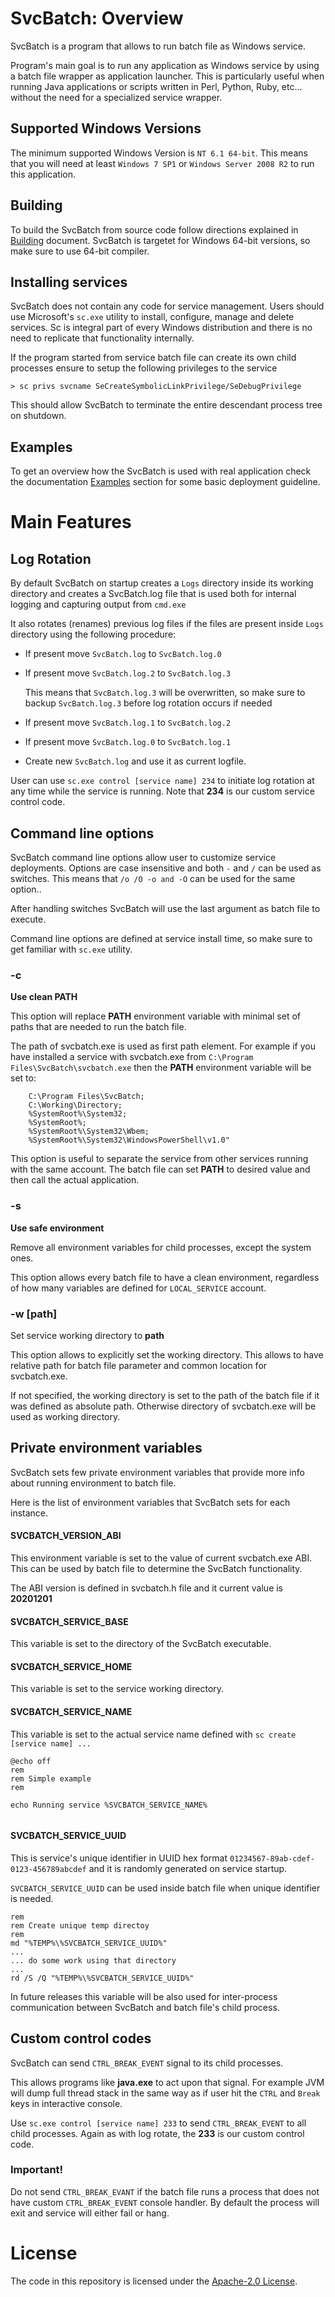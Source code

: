 # SvcBatch: Overview

SvcBatch is a program that allows to run batch file
as Windows service.

Program's main goal is to run any application as Windows
service by using a batch file wrapper as application launcher.
This is particularly useful when running Java applications or
scripts written in Perl, Python, Ruby, etc... without the need
for a specialized service wrapper.


## Supported Windows Versions

The minimum supported Windows Version is `NT 6.1 64-bit`.
This means that you will need at least `Windows 7 SP1` or `Windows Server 2008 R2`
to run this application.


## Building

To build the SvcBatch from source code follow
directions explained in [Building](docs/building.md) document.
SvcBatch is targetet for Windows 64-bit versions, so make sure
to use 64-bit compiler.

## Installing services

SvcBatch does not contain any code for service management.
Users should use Microsoft's `sc.exe` utility to
install, configure, manage and delete services.
Sc is integral part of every Windows distribution and
there is no need to replicate that functionality internally.

If the program started from service batch file can create
its own child processes ensure to setup the following
privileges to the service

```no-highlight
> sc privs svcname SeCreateSymbolicLinkPrivilege/SeDebugPrivilege
```

This should allow SvcBatch to terminate the entire
descendant process tree on shutdown.

## Examples

To get an overview how the SvcBatch is used with real
application check the documentation [Examples](docs/examples/)
section for some basic deployment guideline.


# Main Features

## Log Rotation

By default SvcBatch on startup creates a `Logs` directory inside its
working directory and creates a SvcBatch.log file that is used both
for internal logging and capturing output from `cmd.exe`

It also rotates (renames) previous log files if the files are
present inside `Logs` directory using the following procedure:

* If present move `SvcBatch.log` to `SvcBatch.log.0`
* If present move `SvcBatch.log.2` to `SvcBatch.log.3`

  This means that `SvcBatch.log.3` will be overwritten, so make sure
  to backup `SvcBatch.log.3` before log rotation occurs if needed

* If present move `SvcBatch.log.1` to `SvcBatch.log.2`
* If present move `SvcBatch.log.0` to `SvcBatch.log.1`
* Create new `SvcBatch.log` and use it as current logfile.


User can use `sc.exe control [service name] 234` to initiate
log rotation at any time while the service is running.
Note that **234** is our custom service control code.


## Command line options

SvcBatch command line options allow user to customize
service deployments. Options are case insensitive and both `-` and `/` can be
used as switches. This means that `/o /O -o and -O` can be used for the same option..

After handling switches SvcBatch will use the last argument
as batch file to execute.

Command line options are defined at service install time, so
make sure to get familiar with `sc.exe` utility.

### -c
**Use clean PATH**

This option will replace **PATH** environment variable with minimal
set of paths that are needed to run the batch file.

The path of svcbatch.exe is used as first path element.
For example if you have installed a service with svcbatch.exe from
`C:\Program Files\SvcBatch\svcbatch.exe` then the **PATH** environment
variable will be set to:


```no-highlight
    C:\Program Files\SvcBatch;
    C:\Working\Directory;
    %SystemRoot%\System32;
    %SystemRoot%;
    %SystemRoot%\System32\Wbem;
    %SystemRoot%\System32\WindowsPowerShell\v1.0"
```

This option is useful to separate the service from
other services running with the same account.
The batch file can set **PATH** to desired value
and then call the actual application.


### -s
**Use safe environment**

Remove all environment variables for child
processes, except the system ones.

This option allows every batch file to have a clean
environment, regardless of how many variables are
defined for `LOCAL_SERVICE` account.


### -w [path]

Set service working directory to **path**

This option allows to explicitly set the working
directory. This allows to have relative path
for batch file parameter and common location for
svcbatch.exe.

If not specified, the working directory is set
to the path of the batch file if it was defined
as absolute path. Otherwise directory of svcbatch.exe
will be used as working directory.


## Private environment variables

SvcBatch sets few private environment variables that
provide more info about running environment to batch file.


Here is the list of environment variables that
SvcBatch sets for each instance.

#### SVCBATCH_VERSION_ABI

This environment variable is set to the value of
current svcbatch.exe ABI. This can be used by batch
file to determine the SvcBatch functionality.

The ABI version is defined in svcbatch.h file and
it current value is **20201201**

#### SVCBATCH_SERVICE_BASE

This variable is set to the directory of the SvcBatch
executable.

#### SVCBATCH_SERVICE_HOME

This variable is set to the service working directory.

#### SVCBATCH_SERVICE_NAME

This variable is set to the actual service name
defined with `sc create [service name] ...`

```batchfile
@echo off
rem
rem Simple example
rem

echo Running service %SVCBATCH_SERVICE_NAME%


```

#### SVCBATCH_SERVICE_UUID

This is service's unique identifier in UUID hex format
`01234567-89ab-cdef-0123-456789abcdef` and it is
randomly generated on service startup.

`SVCBATCH_SERVICE_UUID` can be used inside batch file
when unique identifier is needed.

```batchfile
rem
rem Create unique temp directoy
rem
md "%TEMP%\%SVCBATCH_SERVICE_UUID%"
...
... do some work using that directory
...
rd /S /Q "%TEMP%\%SVCBATCH_SERVICE_UUID%"

```

In future releases this variable will be also used
for inter-process communication between SvcBatch and
batch file's child process.


## Custom control codes

SvcBatch can send `CTRL_BREAK_EVENT` signal to its child processes.

This allows programs like **java.exe** to act upon that signal.
For example JVM will dump full thread stack in the same way
as if user hit the `CTRL` and `Break` keys in interactive console.

Use `sc.exe control [service name] 233` to send
`CTRL_BREAK_EVENT` to all child processes.
Again as with log rotate, the **233** is our custom control code.

### Important!

Do not send `CTRL_BREAK_EVANT` if the batch file runs a process
that does not have custom `CTRL_BREAK_EVENT` console handler.
By default the process will exit and service will either fail or hang.



# License

The code in this repository is licensed under the [Apache-2.0 License](LICENSE.txt).

